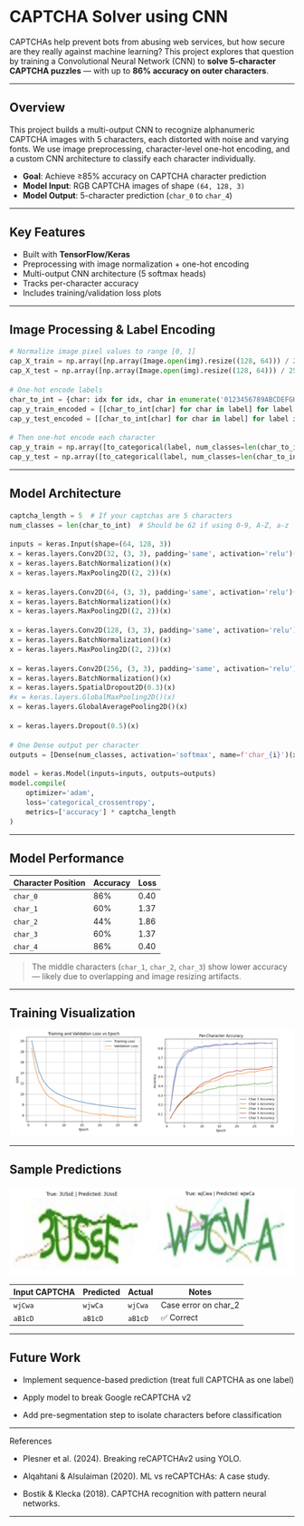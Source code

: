 # CAPTCHA Solver using CNN

CAPTCHAs help prevent bots from abusing web services, but how secure are they really against machine learning? This project explores that question by training a Convolutional Neural Network (CNN) to **solve 5-character CAPTCHA puzzles** — with up to **86% accuracy on outer characters**.

---

## Overview

This project builds a multi-output CNN to recognize alphanumeric CAPTCHA images with 5 characters, each distorted with noise and varying fonts. We use image preprocessing, character-level one-hot encoding, and a custom CNN architecture to classify each character individually.

- **Goal**: Achieve ≥85% accuracy on CAPTCHA character prediction  
- **Model Input**: RGB CAPTCHA images of shape `(64, 128, 3)`  
- **Model Output**: 5-character prediction (`char_0` to `char_4`)

---

## Key Features

- Built with **TensorFlow/Keras**
- Preprocessing with image normalization + one-hot encoding
- Multi-output CNN architecture (5 softmax heads)
- Tracks per-character accuracy
- Includes training/validation loss plots

---

## Image Processing & Label Encoding

```python
# Normalize image pixel values to range [0, 1]
cap_X_train = np.array([np.array(Image.open(img).resize((128, 64))) / 255.0 for img in cap_X_train])
cap_X_test = np.array([np.array(Image.open(img).resize((128, 64))) / 255.0 for img in cap_X_test])

# One-hot encode labels
char_to_int = {char: idx for idx, char in enumerate('0123456789ABCDEFGHIJKLMNOPQRSTUVWXYZabcdefghijklmnopqrstuvwxyz')}
cap_y_train_encoded = [[char_to_int[char] for char in label] for label in cap_y_train]
cap_y_test_encoded = [[char_to_int[char] for char in label] for label in cap_y_test]

# Then one-hot encode each character
cap_y_train = np.array([to_categorical(label, num_classes=len(char_to_int)) for label in cap_y_train_encoded])
cap_y_test = np.array([to_categorical(label, num_classes=len(char_to_int)) for label in cap_y_test_encoded])
```

---

## Model Architecture

```python
captcha_length = 5  # If your captchas are 5 characters
num_classes = len(char_to_int)  # Should be 62 if using 0-9, A-Z, a-z

inputs = keras.Input(shape=(64, 128, 3))
x = keras.layers.Conv2D(32, (3, 3), padding='same', activation='relu')(inputs)
x = keras.layers.BatchNormalization()(x)
x = keras.layers.MaxPooling2D((2, 2))(x)

x = keras.layers.Conv2D(64, (3, 3), padding='same', activation='relu')(x)
x = keras.layers.BatchNormalization()(x)
x = keras.layers.MaxPooling2D((2, 2))(x)

x = keras.layers.Conv2D(128, (3, 3), padding='same', activation='relu')(x)
x = keras.layers.BatchNormalization()(x)
x = keras.layers.MaxPooling2D((2, 2))(x)

x = keras.layers.Conv2D(256, (3, 3), padding='same', activation='relu')(x)
x = keras.layers.BatchNormalization()(x)
x = keras.layers.SpatialDropout2D(0.3)(x)
#x = keras.layers.GlobalMaxPooling2D()(x)
x = keras.layers.GlobalAveragePooling2D()(x)

x = keras.layers.Dropout(0.5)(x)

# One Dense output per character
outputs = [Dense(num_classes, activation='softmax', name=f'char_{i}')(x) for i in range(captcha_length)]

model = keras.Model(inputs=inputs, outputs=outputs)
model.compile(
    optimizer='adam',
    loss='categorical_crossentropy',
    metrics=['accuracy'] * captcha_length
)
```

---

## Model Performance

| Character Position | Accuracy | Loss |
|--------------------|----------|------|
| `char_0`           | 86%      | 0.40 |
| `char_1`           | 60%      | 1.37 |
| `char_2`           | 44%      | 1.86 |
| `char_3`           | 60%      | 1.37 |
| `char_4`           | 86%      | 0.40 |

> The middle characters (`char_1`, `char_2`, `char_3`) show lower accuracy — likely due to overlapping and image resizing artifacts.

---

## Training Visualization
![Training vs Validation Loss](plots/Training%20and%20validation%20Loss%2C%20Per-Character%20Accuracy%20per%20Epoch.png)

---

## Sample Predictions

![Model Predictions Examples](plots/Model%20Predictions%20Examples.png)

| Input CAPTCHA | Predicted | Actual | Notes |
|---------------|-----------|--------|-------|
| `wjCwa`       | `wjwCa`   | `wjCwa`| Case error on char_2 |
| `aB1cD`       | `aB1cD`   | `aB1cD`| ✅ Correct |

---

## Future Work

- Implement sequence-based prediction (treat full CAPTCHA as one label)

- Apply model to break Google reCAPTCHA v2

- Add pre-segmentation step to isolate characters before classification

---

References
- Plesner et al. (2024). Breaking reCAPTCHAv2 using YOLO.

- Alqahtani & Alsulaiman (2020). ML vs reCAPTCHAs: A case study.

- Bostik & Klecka (2018). CAPTCHA recognition with pattern neural networks.

---
